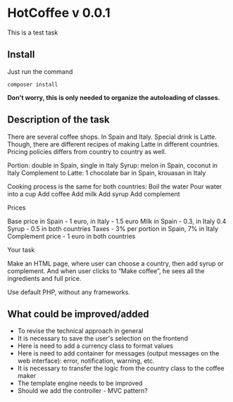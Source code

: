 # HotCoffee v 0.0.1

This is a test task

## Install

Just run the command

`composer install`

**Don't worry, this is only needed to organize the autoloading of classes.**


## Description of the task
There are several coffee shops. In Spain and Italy. Special drink is Latte.
Though, there are different recipes of making Latte in different countries. Pricing policies differs from country to country as well.

Portion: double in Spain, single in Italy
Syrup: melon in Spain, coconut in Italy
Complement to Latte: 1 chocolate bar in Spain, krouasan in Italy

Cooking process is the same for both countries:
Boil the water
Pour water into a cup
Add coffee
Add milk
Add syrup
Add complement

Prices

Base price in Spain - 1 euro, in Italy - 1.5 euro
Milk in Spain - 0.3, in Italy 0.4
Syrup - 0.5 in both countries
Taxes - 3% per portion in Spain, 7% in Italy
Complement price - 1 euro in both countries

Your task

Make an HTML page, where user can choose a country, then add syrup or complement. And when user clicks to “Make coffee”, he sees all the ingredients and full price.

Use default PHP, without any frameworks.


## What could be improved/added
- To revise the technical approach in general
- It is necessary to save the user's selection on the frontend
- Here is need to add a currency class to format values
- Here is need to add container for messages (output messages on the web interface): error, notification, warning, etc.
- It is necessary to transfer the logic from the country class to the coffee maker
- The template engine needs to be improved
- Should we add the controller - MVC pattern?
